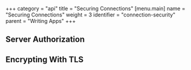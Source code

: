 +++
category = "api"
title = "Securing Connections"
[menu.main]
    name = "Securing Connections"
    weight = 3
    identifier = "connection-security"
    parent = "Writing Apps"
+++

## Server Authorization

## Encrypting With TLS